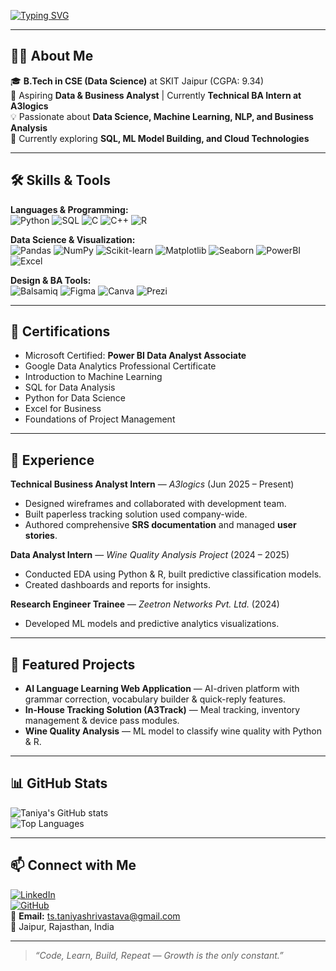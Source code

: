 <!-- Typing SVG -->
[![Typing SVG](https://readme-typing-svg.herokuapp.com?size=25&duration=4000&color=F75C7E&vCenter=true&width=600&lines=Hi+I'm+Taniya+Shrivastava+👋;Aspiring+Data+%26+Business+Analyst;Data+Science+%7C+ML+%7C+Analytics+Enthusiast;Technical+Business+Analyst+Intern+at+A3logics)](https://git.io/typing-svg)

---

## 👩‍💻 About Me
🎓 **B.Tech in CSE (Data Science)** at SKIT Jaipur (CGPA: 9.34)  
💼 Aspiring **Data & Business Analyst** | Currently **Technical BA Intern at A3logics**  
💡 Passionate about **Data Science, Machine Learning, NLP, and Business Analysis**  
🌱 Currently exploring **SQL, ML Model Building, and Cloud Technologies**

---

## 🛠 Skills & Tools

**Languages & Programming:**  
![Python](https://img.shields.io/badge/-Python-3776AB?style=flat&logo=python&logoColor=white)
![SQL](https://img.shields.io/badge/-SQL-4479A1?style=flat&logo=postgresql&logoColor=white)
![C](https://img.shields.io/badge/-C-00599C?style=flat&logo=c&logoColor=white)
![C++](https://img.shields.io/badge/-C++-00599C?style=flat&logo=cplusplus&logoColor=white)
![R](https://img.shields.io/badge/-R-276DC3?style=flat&logo=r&logoColor=white)

**Data Science & Visualization:**  
![Pandas](https://img.shields.io/badge/-Pandas-150458?style=flat&logo=pandas&logoColor=white)
![NumPy](https://img.shields.io/badge/-NumPy-013243?style=flat&logo=numpy&logoColor=white)
![Scikit-learn](https://img.shields.io/badge/-Scikit--learn-F7931E?style=flat&logo=scikitlearn&logoColor=white)
![Matplotlib](https://img.shields.io/badge/-Matplotlib-11557C?style=flat)
![Seaborn](https://img.shields.io/badge/-Seaborn-5A9?style=flat)
![PowerBI](https://img.shields.io/badge/-PowerBI-F2C811?style=flat&logo=powerbi&logoColor=black)
![Excel](https://img.shields.io/badge/-Excel-217346?style=flat&logo=microsoftexcel&logoColor=white)

**Design & BA Tools:**  
![Balsamiq](https://img.shields.io/badge/-Balsamiq-FF0000?style=flat)
![Figma](https://img.shields.io/badge/-Figma-F24E1E?style=flat&logo=figma&logoColor=white)
![Canva](https://img.shields.io/badge/-Canva-00C4CC?style=flat&logo=canva&logoColor=white)
![Prezi](https://img.shields.io/badge/-Prezi-3181FF?style=flat)

---

## 📜 Certifications
- Microsoft Certified: **Power BI Data Analyst Associate**  
- Google Data Analytics Professional Certificate  
- Introduction to Machine Learning  
- SQL for Data Analysis  
- Python for Data Science  
- Excel for Business  
- Foundations of Project Management  

---

## 💼 Experience

**Technical Business Analyst Intern** — *A3logics* (Jun 2025 – Present)  
- Designed wireframes and collaborated with development team.  
- Built paperless tracking solution used company-wide.  
- Authored comprehensive **SRS documentation** and managed **user stories**.  

**Data Analyst Intern** — *Wine Quality Analysis Project* (2024 – 2025)  
- Conducted EDA using Python & R, built predictive classification models.  
- Created dashboards and reports for insights.  

**Research Engineer Trainee** — *Zeetron Networks Pvt. Ltd.* (2024)  
- Developed ML models and predictive analytics visualizations.  

---

## 🚀 Featured Projects
- **AI Language Learning Web Application** — AI-driven platform with grammar correction, vocabulary builder & quick-reply features.  
- **In-House Tracking Solution (A3Track)** — Meal tracking, inventory management & device pass modules.  
- **Wine Quality Analysis** — ML model to classify wine quality with Python & R.  

---

## 📊 GitHub Stats
![Taniya's GitHub stats](https://github-readme-stats.vercel.app/api?username=taniyashrivastava&show_icons=true&theme=radical)  
![Top Languages](https://github-readme-stats.vercel.app/api/top-langs/?username=taniyashrivastava&layout=compact&theme=radical)

---

## 📫 Connect with Me
[![LinkedIn](https://img.shields.io/badge/LinkedIn-blue?style=flat&logo=linkedin)](https://linkedin.com/in/taniya-shrivastava)  
[![GitHub](https://img.shields.io/badge/GitHub-black?style=flat&logo=github)](https://github.com/taniyashrivastava)  
📧 **Email:** ts.taniyashrivastava@gmail.com  
📍 Jaipur, Rajasthan, India  

---

> _“Code, Learn, Build, Repeat — Growth is the only constant.”_
